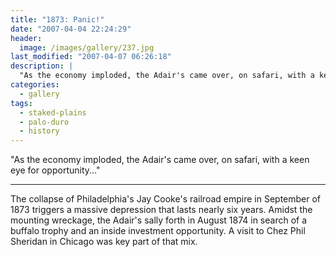 ```yaml
---
title: "1873: Panic!"
date: "2007-04-04 22:24:29"
header:
  image: /images/gallery/237.jpg
last_modified: "2007-04-07 06:26:18"
description: |
  "As the economy imploded, the Adair's came over, on safari, with a keen eye for opportunity..."
categories:
  - gallery
tags:
  - staked-plains
  - palo-duro
  - history  
---
```

  "As the economy imploded, the Adair's came over, on safari, with a keen eye for opportunity..."
***

The collapse of Philadelphia's Jay Cooke's railroad empire in September of 1873 triggers a massive depression that lasts nearly six years. Amidst the mounting wreckage, the Adair's sally forth in August 1874 in search of a buffalo trophy and an inside investment opportunity. A visit to Chez Phil Sheridan in Chicago was key part of that mix.
